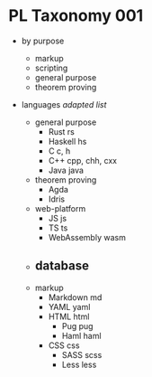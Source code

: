 # PL Taxonomy 001


* by purpose
  - markup
  - scripting
  - general purpose
  - theorem proving


* languages *adapted list*
  * general purpose
    - Rust          rs
    - Haskell       hs
    - C             c, h
    - C++           cpp, chh, cxx
    - Java          java
  * theorem proving
    - Agda
    - Idris
  * web-platform
    - JS            js
    - TS            ts
    - WebAssembly   wasm
  * database
    - 
  * markup
    - Markdown    md
    - YAML        yaml
    - HTML        html
      - Pug       pug
      - Haml      haml
    - CSS         css
      - SASS      scss
      - Less      less

